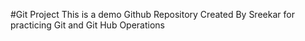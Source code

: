 #Git Project 
This is a demo Github Repository Created By Sreekar for practicing Git and Git Hub Operations 
